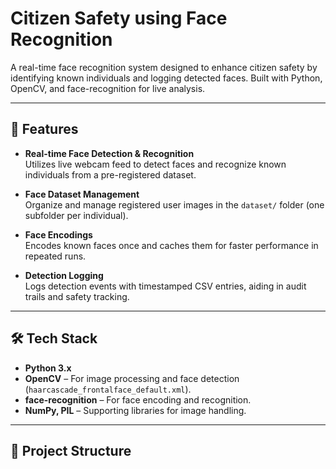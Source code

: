 # Citizen Safety using Face Recognition

A real-time face recognition system designed to enhance citizen safety by identifying known individuals and logging detected faces. Built with Python, OpenCV, and face-recognition for live analysis.

---

## 🚀 Features

- **Real-time Face Detection & Recognition**  
  Utilizes live webcam feed to detect faces and recognize known individuals from a pre-registered dataset.

- **Face Dataset Management**  
  Organize and manage registered user images in the `dataset/` folder (one subfolder per individual).

- **Face Encodings**  
  Encodes known faces once and caches them for faster performance in repeated runs.

- **Detection Logging**  
  Logs detection events with timestamped CSV entries, aiding in audit trails and safety tracking.

---

## 🛠️ Tech Stack

- **Python 3.x**  
- **OpenCV** – For image processing and face detection (`haarcascade_frontalface_default.xml`).  
- **face-recognition** – For face encoding and recognition.  
- **NumPy, PIL** – Supporting libraries for image handling.

---

## 📂 Project Structure

